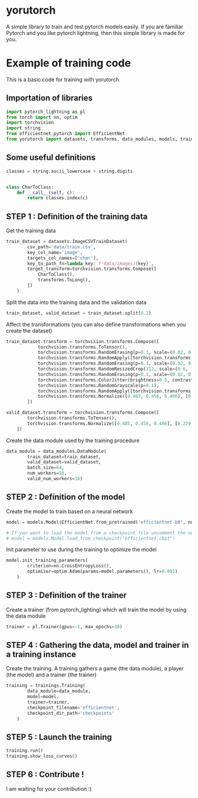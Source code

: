 # yorutorch
A simple library to train and test pytorch models easily.
If you are familiar Pytorch and you like pytorch lightning, then this simple library is made for you.

# Example of training code

This is a basic code for training with yorutorch

## Importation of libraries


```python
import pytorch_lightning as pl
from torch import nn, optim
import torchvision
import string
from efficientnet_pytorch import EfficientNet
from yorutorch import datasets, transforms, data_modules, models, trainings
```

## Some useful definitions


```python
classes = string.ascii_lowercase + string.digits


class CharToClass:
    def __call__(self, c):
        return classes.index(c)
```

## STEP 1 : Definition of the training data

Get the training data


```python
train_dataset = datasets.ImageCSVTrainDataset(
        csv_path='data/train.csv',
        key_col_name='image',
        targets_col_names=['char'],
        key_to_path_fn=lambda key: f'data/images/{key}',
        target_transform=torchvision.transforms.Compose([
            CharToClass(),
            transforms.ToLong(),
        ])
    )
```

Split the data into the training data and the validation data


```python
train_dataset, valid_dataset = train_dataset.split(0.2)
```

Affect the transformations (you can also define transformations when you create the dataset)


```python
train_dataset.transform = torchvision.transforms.Compose([
            torchvision.transforms.ToTensor(),
            torchvision.transforms.RandomErasing(p=0.1, scale=(0.02, 0.3)),
            torchvision.transforms.RandomApply([torchvision.transforms.RandomRotation((-45, 45))], p=0.3),
            torchvision.transforms.RandomErasing(p=0.1, scale=(0.02, 0.3)),
            torchvision.transforms.RandomResizedCrop(112, scale=(0.6, 1.)),
            torchvision.transforms.RandomErasing(p=0.1, scale=(0.02, 0.3)),
            torchvision.transforms.ColorJitter(brightness=0.5, contrast=0.5, saturation=0.5, hue=0.5),
            torchvision.transforms.RandomGrayscale(p=0.1),
            torchvision.transforms.RandomApply([torchvision.transforms.GaussianBlur(9, sigma=(0.1, 2.0))], p=0.3),
            torchvision.transforms.Normalize([0.485, 0.456, 0.406], [0.229, 0.224, 0.225]),
        ])
```


```python
valid_dataset.transform = torchvision.transforms.Compose([
        torchvision.transforms.ToTensor(),
        torchvision.transforms.Normalize([0.485, 0.456, 0.406], [0.229, 0.224, 0.225])
    ])
```

Create the data module used by the training procedure


```python
data_module = data_modules.DataModule(
        train_dataset=train_dataset,
        valid_dataset=valid_dataset,
        batch_size=64,
        num_workers=16,
        valid_num_workers=16)
```

## STEP 2 : Definition of the model

Create the model to train based on a neural network


```python
model = models.Model(EfficientNet.from_pretrained('efficientnet-b0', num_classes=36))

# If you want to load the model from a checkpoint file uncomment the next line
# model = models.Model.load_from_checkpoint('efficientnet.ckpt')
```

Init parameter to use during the training to optimize the model


```python
model.init_training_parameters(
        criterion=nn.CrossEntropyLoss(),
        optimizer=optim.Adam(params=model.parameters(), lr=0.001)
    )
```

## STEP 3 : Definition of the trainer

Create a trainer (from pytorch_lighting) which will train the model by using the data module


```python
trainer = pl.Trainer(gpus=-1, max_epochs=30)
```

## STEP 4 : Gathering the data, model and trainer in a training instance

Create the training. A training gathers a game (the data module), a player (the model) and a trainer (the trainer)


```python
training = trainings.Training(
        data_module=data_module,
        model=model,
        trainer=trainer,
        checkpoint_filename='efficientnet',
        checkpoint_dir_path='checkpoints'
    )
```

## STEP 5 : Launch the training


```python
training.run()
training.show_loss_curves()
```

## STEP 6 : Contribute !

I am waiting for your contribution :)


```python

```
